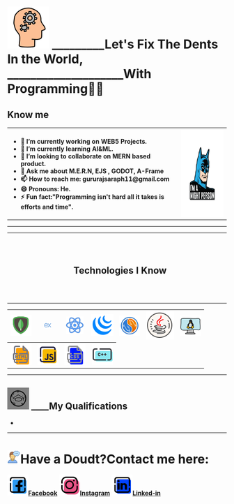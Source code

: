 <h1><img src="icons8-learning-96.png"> _________Let's Fix The Dents In the World,<br>____________________With Programming🐱‍🏍</h1>
<h2>Know me</h2>
<table >
  <tr>
    <th align=left>
<ul> 
<li> 🔭 I’m currently working on WEB5 Projects.</li>
<li> 🌱 I’m currently learning AI&ML.</li>
<li> 👯 I’m looking to collaborate on MERN based product.</li>
<li> 💬 Ask me about M.E.R.N, EJS , GODOT, A-Frame </li>
<li> 📫 How to reach me: gururajsaraph11@gmail.com</li>
<li> 😄 Pronouns: He.</li>
<li> ⚡ Fun fact:"Programming isn't hard all it takes is efforts and time".</li>
</ul>
</th>
<th>
<img src="batmanNightPerson.png" height=200px width=160px>
   </th> 
</tr>
</table>
<hr>
<!--Technologies and skills-->
<table>
  <tr>
<th><img src="wolverineLaptop.png" height=150px></th>
<th width=650px><h2>Technologies I Know</h2></th></tr>
</table>
<table>
  <tr>
  <th><img src="icons8-mongodb-48.png" title="MongoDB"></th>
  <th><img src="icons8-express-js-16.png" title="Express"></th>
  <th><img src="icons8-react-40.png" title="React"></th>
  <th><img src="icons8-jquery-50.png" title="jQuery"></th>
  <th><img src="icons8-my-sql-48.png" title="my-SQL"></th>
  <th><img src="icons8-java-64.png" title="JAVA"></th>
  <th><img src="icons8-linux-server-48.png" title="Linux"></th>
  </tr>
  <tr>
    <th><img src="icons8-html-filetype-48.png" title="HTML"></th>
    <th><img src="icons8-js-48.png" title="JavaScript"></th>
    <th><img src="icons8-css-filetype-48.png" title="CSS"</th>
    <th><img src="icons8-c-plus-plus-48.png" title="C++"</th>
  </tr>
</table>

<hr>
<h2><img src="icons8-education-50.png"> ____My Qualifications</h2>
<ul>
  <li></li>
</ul>
<hr />
<h1><img src="icons8-thinking-30.png" alt="thinking">Have a Doudt?Contact me here:</h1>
<div>
  <a href="https://facebook.com/gururaj.saraph.7/"><img src="icons8-facebook-48.png" title="gururajsaraph7"><strong>Facebook</strong></a>
   <a href="https://instagram.com/gega_bytes/"><img src="icons8-instagram-48.png" title="gega_bytes"><strong>Instagram</strong></a>
 <a href="https://linkedin.com/in/gururaj-saraph"><img src="icons8-linkedin-48.png" title="gururajsaraph11"><strong>Linked-in</strong></a>
</div>
